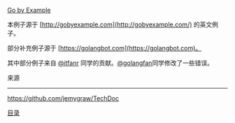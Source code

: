 

[Go by Example](https://gobyexample.com/)

本例子源于 [http://gobyexample.com](http://gobyexample.com/) 的英文例子。

部分补充例子源于 [https://golangbot.com](https://golangbot.com)。

其中部分例子来自 [@itfanr](https://github.com/itfanr) 同学的贡献。[@golangfan](https://github.com/golangfan)同学修改了一些错误。



来源

------

<https://github.com/jemygraw/TechDoc>



[目录](<ebook/directory.md>)

